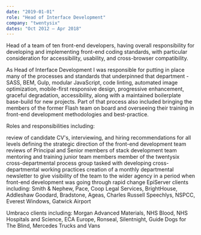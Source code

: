 ```yaml
---
date: "2019-01-01"
role: "Head of Interface Development"
company: "twentysix"
dates: "Oct 2012 – Apr 2018"
---
```


Head of a team of ten front-end developers, having overall responsibility for developing and implementing front-end coding standards, with particular consideration for accessibility, usability, and cross-browser compatibility.

As Head of Interface Development I was responsible for putting in place many of the processes and standards that underpinned that department - SASS, BEM, Gulp, modular JavaScript, code linting, automated image optimization, mobile-first responsive design, progressive enhancement, graceful degradation, accessibility, along with a maintained boilerplate base-build for new projects. Part of that process also included bringing the members of the former Flash team on board and overseeing their training in front-end development methodologies and best-practice.

Roles and responsibilities including:

review of candidate CV's, interviewing, and hiring recommendations for all levels
defining the strategic direction of the front-end development team
reviews of Principal and Senior members of stack development team
mentoring and training junior team members
member of the twentysix cross-departmental process group tasked with developing cross-departmental working practices
creation of a monthly departmental newsletter to give visibility of the team to the wider agency in a period when front-end development was going through rapid change
EpiServer clients including: Smith & Nephew, Pace, Coop Legal Services, BrightHouse, Addleshaw Goodard, Bradstone, Ageas, Charles Russell Speechlys, NSPCC, Everest Windows, Gatwick Airport

Umbraco clients including: Morgan Advanced Materials, NHS Blood, NHS Hospitals and Science, ECA Europe, Ronseal, Silentnight, Guide Dogs for The Blind, Mercedes Trucks and Vans
